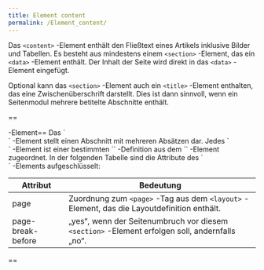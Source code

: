 ```yaml
---
title: Element content
permalink: /Element_content/
---
```


Das `<content>` -Element enthält den Fließtext eines Artikels inklusive Bilder und Tabellen. Es besteht aus mindestens einem `<section>` -Element, das ein `<data>` -Element enthält. Der Inhalt der Seite wird direkt in das `<data>` -Element eingefügt.

Optional kann das `<section>` -Element auch ein `<title>` -Element enthalten, das eine Zwischenüberschrift darstellt. Dies ist dann sinnvoll, wenn ein Seitenmodul mehrere betitelte Abschnitte enthält.

==

<section>
-Element== Das `<section>` -Element stellt einen Abschnitt mit mehreren Absätzen dar. Jedes `<section>` -Element ist einer bestimmten `<page>` -Definition aus dem `<layout>` -Element zugeordnet. In der folgenden Tabelle sind die Attribute des `<section>` -Elements aufgeschlüsselt:

|Attribut|Bedeutung|
|--------|---------|
|page|Zuordnung zum `<page>` -Tag aus dem `<layout>` -Element, das die Layoutdefinition enthält.|
|page-break-before|„yes“, wenn der Seitenumbruch vor diesem `<section>` -Element erfolgen soll, andernfalls „no“.|

==

<title>
-Element== Das optionale `<title>` -Element kann immer dann verwendet werden, wenn mehr als ein `<section>` -Element benutzt wird. Dies ist der Fall, wenn Sie ein Seitenmodul benutzen, das mehr als einen betitelten Abschnitt enthält.

<data>-Element
--------------

Das `<data>` -Element ist das unmittelbare Kindelement eines `<section>` -Elements. Es kann eine Reihe von Block-Level-Elementen enthalten, die einzelne Absätze bilden können. Diese Block-Level-Elemente enthalten wiederum Inline-Elemente, mit deren Hilfe einzelne Wörter physisch formatiert werden können. Das `<data>` -Element enthält keine Attribute.

[export_de/Kategorie.md:papaya-Formatierungsobjekt](export_de/Kategorie.md:papaya-Formatierungsobjekt )